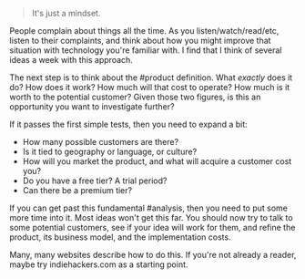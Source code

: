 > It's just a mindset.

People complain about things all the time. As you listen/watch/read/etc, listen to their complaints, and think about how you might improve that situation with technology you're familiar with. I find that I think of several ideas a week with this approach.

The next step is to think about the #product definition. What _exactly_ does it do? How does it work? How much will that cost to operate? How much is it worth to the potential customer? Given those two figures, is this an opportunity you want to investigate further?

If it passes the first simple tests, then you need to expand a bit: 
- How many possible customers are there? 
- Is it tied to geography or language, or culture? 
- How will you market the product, and what will acquire a customer cost you? 
- Do you have a free tier? A trial period? 
- Can there be a premium tier?

If you can get past this fundamental #analysis, then you need to put some more time into it. Most ideas won't get this far. You should now try to talk to some potential customers, see if your idea will work for them, and refine the product, its business model, and the implementation costs.

Many, many websites describe how to do this. If you're not already a reader, maybe try indiehackers.com as a starting point.